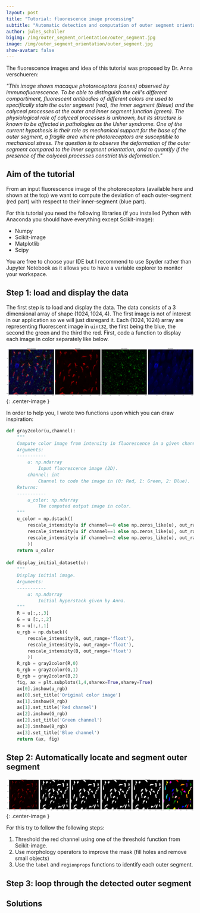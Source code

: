 ```yaml
---
layout: post
title: "Tutorial: fluorescence image processing"
subtitle: "Automatic detection and computation of outer segment orientation"
author: jules_scholler
bigimg: /img/outer_segment_orientation/outer_segment.jpg
image: /img/outer_segment_orientation/outer_segment.jpg
show-avatar: false
---
```


The fluorescence images and idea of this tutorial was proposed by Dr. Anna verschueren:

*"This image shows macaque photoreceptors (cones) observed by immunofluorescence. To be able to distinguish the cell's different compartiment, fluorescent antibodies of different colors are used to specifically stain the outer segment (red), the inner segment (bleue) and the calyceal processes at the outer and inner segment junction (green). The physiological role of calyceal processes is unknown, but its structure is known to be affected in pathologies as the Usher syndrome. One of the current hypothesis is their role as mechanical support for the base of the outer segment, a fragile area where photoreceptors are susceptible to mechanical stress. The question is to observe the deformation of the outer segment compared to the inner segment orientation, and to quantify if the presence of the calyceal processes constrict this deformation."*

## Aim of the tutorial

From an input fluorescence image of the photoreceptors (available here and shown at the top) we want to compute the deviation of each outer-segment (red part) with respect to their inner-segment (blue part).

For this tutorial you need the following libraries (if you installed Python with Anaconda you should have everything except Scikit-image):

- Numpy
- Scikit-image
- Matplotlib
- Scipy

You are free to choose your IDE but I recommend to use Spyder rather than Jupyter Notebook as it allows you to have a variable explorer to monitor your workspace.


## Step 1: load and display the data

The first step is to load and display the data. The data consists of a 3 dimensional array of shape $(1024,1024,4)$. The first image is not of interest in our application so we will just disregard it. Each $(1024,1024)$ array are representing fluorescent image in ``uint32``, the first being the blue, the second the green and the third the red. First, code a function to display each image in color separately like below.

![Outer segment](../img/outer_segment_orientation/outer_segment_separate.jpg){: .center-image }

In order to help you, I wrote two functions upon which you can draw inspiration:

```python
def gray2color(u,channel):
    """
    Compute color image from intensity in fluorescence in a given channel.
    Arguments:
    -----------
        u: np.ndarray
            Input fluorescence image (2D).
        channel: int
            Channel to code the image in (0: Red, 1: Green, 2: Blue).
    Returns:
    -----------
        u_color: np.ndarray
            The computed output image in color.
    """
    u_color = np.dstack((
        rescale_intensity(u if channel==0 else np.zeros_like(u), out_range='float'),
        rescale_intensity(u if channel==1 else np.zeros_like(u), out_range='float'),
        rescale_intensity(u if channel==2 else np.zeros_like(u), out_range='float'),
        ))
    return u_color
    
def display_initial_dataset(u):
    """
    Display initial image.
    Arguments:
    -----------
        u: np.ndarray
            Initial hyperstack given by Anna.
    """
    R = u[:,:,3]
    G = u [:,:,2]
    B = u[:,:,1]
    u_rgb = np.dstack((
        rescale_intensity(R, out_range='float'),
        rescale_intensity(G, out_range='float'),
        rescale_intensity(B, out_range='float')
        ))
    R_rgb = gray2color(R,0)
    G_rgb = gray2color(G,1)
    B_rgb = gray2color(B,2)
    fig, ax = plt.subplots(1,4,sharex=True,sharey=True)
    ax[0].imshow(u_rgb)
    ax[0].set_title('Original color image')
    ax[1].imshow(R_rgb)
    ax[1].set_title('Red channel')
    ax[2].imshow(G_rgb)
    ax[2].set_title('Green channel')
    ax[3].imshow(B_rgb)
    ax[3].set_title('Blue channel')
    return (ax, fig)
``` 

## Step 2: Automatically locate and segment outer segment

![Outer segment](../img/outer_segment_orientation/segmentation_results.JPG){: .center-image }

For this try to follow the following steps:
1) Threshold the red channel using one of the threshold function from Scikit-image.
2) Use morphology operators to improve the mask (fill holes and remove small objects)
3) Use the ``label`` and ``regionprops`` functions to identify each outer segment.


## Step 3: loop through the detected outer segment


## Solutions
